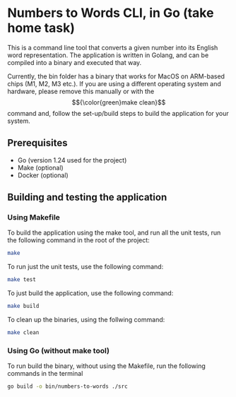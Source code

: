 # Numbers to Words CLI, in Go (take home task)

This is a command line tool that converts a given number into its English word representation. The application is written in Golang, and can be compiled into a binary and executed that way. 

Currently, the bin folder has a binary that works for MacOS on ARM-based chips (M1, M2, M3 etc.). If you are using a different operating system and hardware, please remove this manually or with the $${\color{green}make clean}$$ command and, follow the set-up/build steps to build the application for your system.

## Prerequisites

- Go (version 1.24 used for the project)
- Make (optional)
- Docker (optional)

## Building and testing the application

### Using Makefile

To build the application using the make tool, and run all the unit tests, run the following command in the root of the project:

```sh
make
```

To run just the unit tests, use the following command:

```sh
make test
```

To just build the application, use the following command:

```sh
make build
```

To clean up the binaries, using the follwing command:

```sh
make clean
```

### Using Go (without make tool)

To run build the binary, without using the Makefile, run the following commands in the terminal

```sh
go build -o bin/numbers-to-words ./src
```